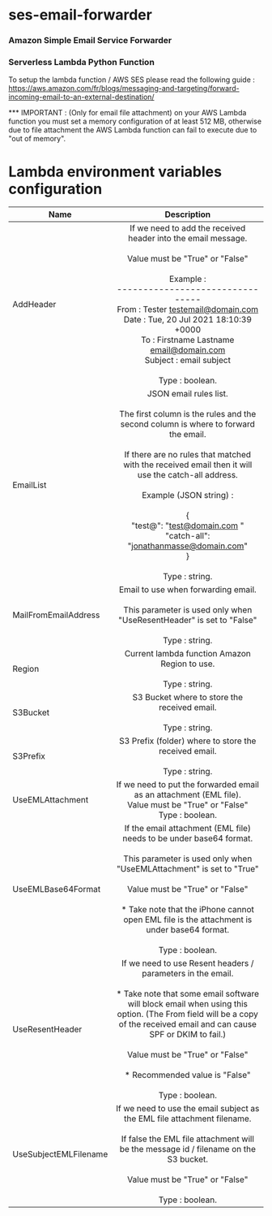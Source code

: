 # ses-email-forwarder
 ### Amazon Simple Email Service Forwarder
 ### Serverless Lambda Python Function
 
 To setup the lambda function / AWS SES please read the following guide :<br>
 https://aws.amazon.com/fr/blogs/messaging-and-targeting/forward-incoming-email-to-an-external-destination/
 
  *** IMPORTANT : (Only for email file attachment) on your AWS Lambda function you must set a memory configuration of at least 512 MB, otherwise due to file attachment the AWS Lambda function can fail to execute due to "out of memory".
  
# Lambda environment variables configuration

| Name        | Description           |
| ------------- |:-------------:|
| AddHeader      | If we need to add the received header into the email message.<br><br>Value must be "True" or "False"<br><br>Example :<br>--------------------------------<br>From : Tester <testemail@domain.com><br>Date : Tue, 20 Jul 2021 18:10:39 +0000<br>To : Firstname Lastname <email@domain.com><br>Subject : email subject<br><br>Type : boolean.|
| EmailList      | JSON email rules list.<br><br>The first column is the rules and the second column is where to forward the email.<br><br>If there are no rules that matched with the received email then it will use the catch-all address.<br><br>Example (JSON string) :<br><br>{<br>    "test@": "test@domain.com "<br>    "catch-all": "jonathanmasse@domain.com"<br>}<br><br>Type : string.|
| MailFromEmailAddress | Email to use when forwarding email.<br><br>This parameter is used only when "UseResentHeader" is set to "False"<br><br>Type : string.|
| Region | Current lambda function Amazon Region to use.<br><br>Type : string.|
| S3Bucket | S3 Bucket where to store the received email.<br><br>Type : string.|
| S3Prefix | S3 Prefix (folder) where to store the received email.<br><br>Type : string.|
| UseEMLAttachment | If we need to put the forwarded email as an attachment (EML file).<br>Value must be "True" or "False"<br>Type : boolean.|
| UseEMLBase64Format | If the email attachment (EML file) needs to be under base64 format.<br><br>This parameter is used only when "UseEMLAttachment" is set to "True"<br><br>Value must be "True" or "False"<br><br>* Take note that the iPhone cannot open EML file is the attachment is under base64 format.<br><br>Type : boolean.|
| UseResentHeader | If we need to use Resent headers / parameters in the email.<br><br>* Take note that some email software will block email when using this option. (The From field will be a copy of the received email and can cause SPF or DKIM to fail.)<br><br>Value must be "True" or "False"<br><br>* Recommended value is "False"<br><br>Type : boolean.|
| UseSubjectEMLFilename | If we need to use the email subject as the EML file attachment filename.<br><br>If false the EML file attachment will be the message id / filename on the S3 bucket.<br><br>Value must be "True" or "False"<br><br>Type : boolean.|

